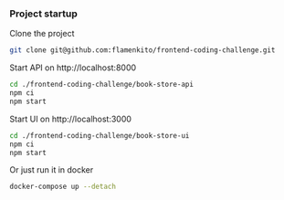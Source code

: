 ### Project startup

Clone the project

```bash
git clone git@github.com:flamenkito/frontend-coding-challenge.git
```

Start API on http://localhost:8000

```bash
cd ./frontend-coding-challenge/book-store-api
npm ci
npm start
```

Start UI on http://localhost:3000

```bash
cd ./frontend-coding-challenge/book-store-ui
npm ci
npm start
```

Or just run it in docker

```bash
docker-compose up --detach
```
